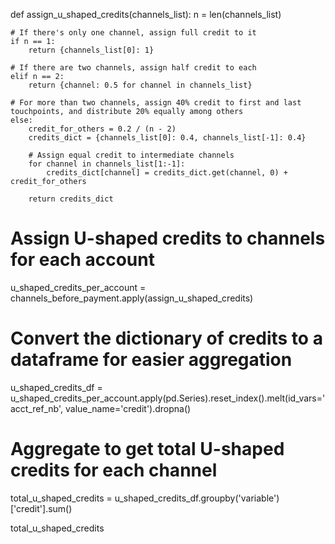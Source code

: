 def assign_u_shaped_credits(channels_list):
    n = len(channels_list)
    
    # If there's only one channel, assign full credit to it
    if n == 1:
        return {channels_list[0]: 1}
    
    # If there are two channels, assign half credit to each
    elif n == 2:
        return {channel: 0.5 for channel in channels_list}
    
    # For more than two channels, assign 40% credit to first and last touchpoints, and distribute 20% equally among others
    else:
        credit_for_others = 0.2 / (n - 2)
        credits_dict = {channels_list[0]: 0.4, channels_list[-1]: 0.4}
        
        # Assign equal credit to intermediate channels
        for channel in channels_list[1:-1]:
            credits_dict[channel] = credits_dict.get(channel, 0) + credit_for_others
            
        return credits_dict

# Assign U-shaped credits to channels for each account
u_shaped_credits_per_account = channels_before_payment.apply(assign_u_shaped_credits)

# Convert the dictionary of credits to a dataframe for easier aggregation
u_shaped_credits_df = u_shaped_credits_per_account.apply(pd.Series).reset_index().melt(id_vars='acct_ref_nb', value_name='credit').dropna()

# Aggregate to get total U-shaped credits for each channel
total_u_shaped_credits = u_shaped_credits_df.groupby('variable')['credit'].sum()

total_u_shaped_credits
